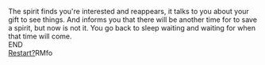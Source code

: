 The spirit finds you're interested and reappears, it talks to you about your gift to see things. And informs you that there will be another time for to save a spirit, but now is not it. You go back to sleep waiting and waiting for when that time will come.  
END  
[Restart?](../home.md)RMfo